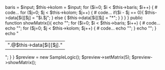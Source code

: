 <?php

class SampleLogic{

    private $baris=0;
    private $kolom=0;
    private $data=array();

    public function setMatrix($input){
        $this->baris = $input;
        $this->kolom = $input;

        for ($i=0; $i < $this->baris; $i++) { 
            # code...
            for ($j=0; $j < $this->kolom; $j++) { 
                # code...
                if($i - $j == 0){
                    $this->data[$i][$j] = "$i.$j";
                } else {
                    $this->data[$i][$j] = "*";
                }
                
            } 
        }
    }

    public function showMatrix(){

        echo "<table>";
        for ($i=0; $i < $this->baris; $i++) { 
            # code...
            echo "<tr>";
            for ($j=0; $j < $this->kolom; $j++) { 
                # code...

                echo "<td>".@$this->data[$i][$j]."</td>";

            }
            echo "</tr>";
        }

        echo "</table>";
    }
}

$preview = new SampleLogic();
$preview->setMatrix(5);
$preview->showMatrix();
